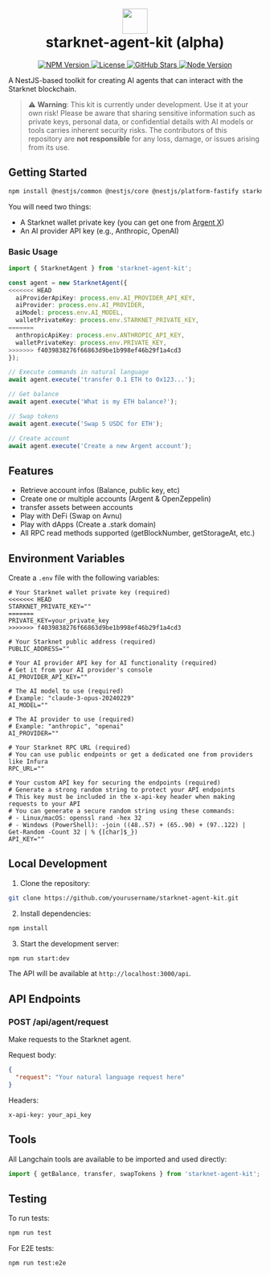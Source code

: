 <h1 align="center">
 <img src="https://pbs.twimg.com/profile_images/1834202903189618688/N4J8emeY_400x400.png" width="50"><br>
 starknet-agent-kit (alpha)
</h1>
<p align="center">
<a href="https://www.npmjs.com/package/starknet-agent-kit">
<img src="https://img.shields.io/npm/v/starknet-agent-kit.svg" alt="NPM Version" />
</a>
<a href="https://github.com/kasarlabs/starknet-agent-kit/blob/main/LICENSE">
<img src="https://img.shields.io/npm/l/starknet-agent-kit.svg" alt="License" />
</a>
<a href="https://github.com/kasarlabs/starknet-agent-kit/stargazers">
<img src="https://img.shields.io/github/stars/kasarlabs/starknet-agent-kit.svg" alt="GitHub Stars" />
</a>
<a href="https://nodejs.org">
<img src="https://img.shields.io/node/v/starknet-agent-kit.svg" alt="Node Version" />
</a>
</p>

A NestJS-based toolkit for creating AI agents that can interact with the Starknet blockchain.

> ⚠️ **Warning**: This kit is currently under development. Use it at your own risk! Please be aware that sharing sensitive information such as private keys, personal data, or confidential details with AI models or tools carries inherent security risks. The contributors of this repository are **not responsible** for any loss, damage, or issues arising from its use.

## Getting Started

```bash
npm install @nestjs/common @nestjs/core @nestjs/platform-fastify starknet @langchain/anthropic
```

You will need two things:
- A Starknet wallet private key (you can get one from [Argent X](https://www.argent.xyz/argent-x))
- An AI provider API key (e.g., Anthropic, OpenAI)

### Basic Usage

```typescript
import { StarknetAgent } from 'starknet-agent-kit';

const agent = new StarknetAgent({
<<<<<<< HEAD
  aiProviderApiKey: process.env.AI_PROVIDER_API_KEY,
  aiProvider: process.env.AI_PROVIDER,
  aiModel: process.env.AI_MODEL,
  walletPrivateKey: process.env.STARKNET_PRIVATE_KEY,
=======
  anthropicApiKey: process.env.ANTHROPIC_API_KEY,
  walletPrivateKey: process.env.PRIVATE_KEY,
>>>>>>> f4039838276f66863d9be1b998ef46b29f1a4cd3
});

// Execute commands in natural language
await agent.execute('transfer 0.1 ETH to 0x123...');

// Get balance
await agent.execute('What is my ETH balance?');

// Swap tokens
await agent.execute('Swap 5 USDC for ETH');

// Create account
await agent.execute('Create a new Argent account');
```

## Features
- Retrieve account infos (Balance, public key, etc)
- Create one or multiple accounts (Argent & OpenZeppelin)
- transfer assets between accounts
- Play with DeFi (Swap on Avnu)
- Play with dApps (Create a .stark domain)
- All RPC read methods supported (getBlockNumber, getStorageAt, etc.)

## Environment Variables

Create a `.env` file with the following variables:

```env
# Your Starknet wallet private key (required)
<<<<<<< HEAD
STARKNET_PRIVATE_KEY=""
=======
PRIVATE_KEY=your_private_key
>>>>>>> f4039838276f66863d9be1b998ef46b29f1a4cd3

# Your Starknet public address (required)
PUBLIC_ADDRESS=""

# Your AI provider API key for AI functionality (required)
# Get it from your AI provider's console
AI_PROVIDER_API_KEY=""

# The AI model to use (required)
# Example: "claude-3-opus-20240229"
AI_MODEL=""

# The AI provider to use (required)
# Example: "anthropic", "openai"
AI_PROVIDER=""

# Your Starknet RPC URL (required)
# You can use public endpoints or get a dedicated one from providers like Infura
RPC_URL=""

# Your custom API key for securing the endpoints (required)
# Generate a strong random string to protect your API endpoints
# This key must be included in the x-api-key header when making requests to your API
# You can generate a secure random string using these commands:
# - Linux/macOS: openssl rand -hex 32
# - Windows (PowerShell): -join ((48..57) + (65..90) + (97..122) | Get-Random -Count 32 | % {[char]$_})
API_KEY=""
```

## Local Development

1. Clone the repository:
```bash
git clone https://github.com/yourusername/starknet-agent-kit.git
```

2. Install dependencies:
```bash
npm install
```

3. Start the development server:
```bash
npm run start:dev
```

The API will be available at `http://localhost:3000/api`.

## API Endpoints

### POST /api/agent/request

Make requests to the Starknet agent.

Request body:
```json
{
  "request": "Your natural language request here"
}
```

Headers:
```
x-api-key: your_api_key
```

## Tools

All Langchain tools are available to be imported and used directly:

```typescript
import { getBalance, transfer, swapTokens } from 'starknet-agent-kit';
```

## Testing

To run tests:
```bash
npm run test
```

For E2E tests:
```bash
npm run test:e2e
```